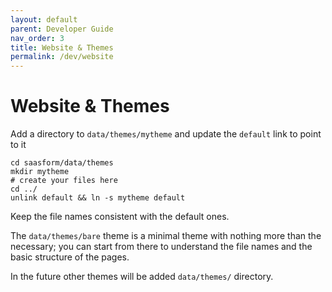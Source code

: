 ```yaml
---
layout: default
parent: Developer Guide
nav_order: 3
title: Website & Themes
permalink: /dev/website
---
```


# Website & Themes

Add a directory to `data/themes/mytheme` and update the `default` link to point to it

```
cd saasform/data/themes
mkdir mytheme
# create your files here
cd ../
unlink default && ln -s mytheme default
```

Keep the file names consistent with the default ones.

The `data/themes/bare` theme is a minimal theme with nothing more than the necessary; you can start from there to understand the file names and the basic structure of the pages.

In the future other themes will be added `data/themes/` directory.
